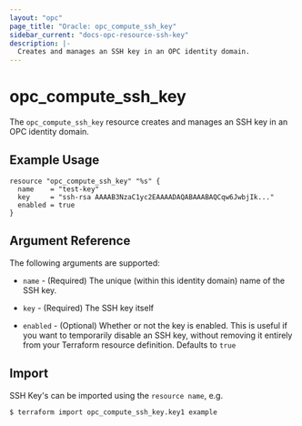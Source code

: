 ```yaml
---
layout: "opc"
page_title: "Oracle: opc_compute_ssh_key"
sidebar_current: "docs-opc-resource-ssh-key"
description: |-
  Creates and manages an SSH key in an OPC identity domain.
---
```


# opc\_compute\_ssh_key

The ``opc_compute_ssh_key`` resource creates and manages an SSH key in an OPC identity domain.

## Example Usage

```hcl
resource "opc_compute_ssh_key" "%s" {
  name    = "test-key"
  key     = "ssh-rsa AAAAB3NzaC1yc2EAAAADAQABAAABAQCqw6JwbjIk..."
  enabled = true
}
```

## Argument Reference

The following arguments are supported:

* `name` - (Required) The unique (within this identity domain) name of the SSH key.

* `key` - (Required) The SSH key itself

* `enabled` - (Optional) Whether or not the key is enabled. This is useful if you want to temporarily disable an SSH key,
without removing it entirely from your Terraform resource definition. Defaults to `true`

## Import

SSH Key's can be imported using the `resource name`, e.g.

```shell
$ terraform import opc_compute_ssh_key.key1 example
```
